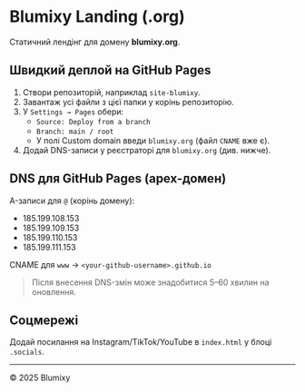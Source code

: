 # Blumixy Landing (.org)

Статичний лендінг для домену **blumixy.org**.

## Швидкий деплой на GitHub Pages

1. Створи репозиторій, наприклад `site-blumixy`.
2. Завантаж усі файли з цієї папки у корінь репозиторію.
3. У `Settings → Pages` обери:
   - `Source: Deploy from a branch`
   - `Branch: main / root`
   - У полі Custom domain введи `blumixy.org` (файл `CNAME` вже є).
4. Додай DNS-записи у реєстраторі для `blumixy.org` (див. нижче).

## DNS для GitHub Pages (apex-домен)

A-записи для `@` (корінь домену):
- 185.199.108.153
- 185.199.109.153
- 185.199.110.153
- 185.199.111.153

CNAME для `www` → `<your-github-username>.github.io`

> Після внесення DNS-змін може знадобитися 5–60 хвилин на оновлення.

## Соцмережі
Додай посилання на Instagram/TikTok/YouTube в `index.html` у блоці `.socials`.

---

© 2025 Blumixy
